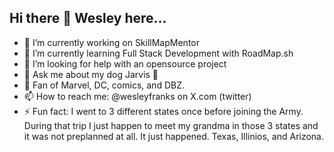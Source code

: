 ## Hi there 👋 Wesley here...

- 🔭 I’m currently working on SkillMapMentor
- 🌱 I’m currently learning Full Stack Development with RoadMap.sh
- 🤔 I’m looking for help with an opensource project 
- 💬 Ask me about my dog Jarvis 🐶
- 🪭 Fan of Marvel, DC, comics, and DBZ. 
- 📫 How to reach me: @wesleyfranks on X.com (twitter)
- ⚡  Fun fact: I went to 3 different states once before joining the Army. During that trip I just happen to meet my grandma in those 3 states and it was not preplanned at all. It just happened. Texas, Illinios, and Arizona.  

